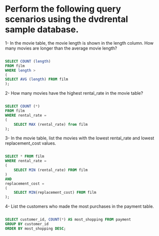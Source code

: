 # Perform the following query scenarios using the dvdrental sample database.

1- In the movie table, the movie length is shown in the length column. How many movies are longer than the average movie length?

```Sql

SELECT COUNT (length)
FROM film
WHERE length >
(
SELECT AVG (length) FROM film
);

```

2- How many movies have the highest rental_rate in the movie table?

```Sql

SELECT COUNT (*)
FROM film
WHERE rental_rate =
(
	SELECT MAX (rental_rate) from film
);

```

3- In the movie table, list the movies with the lowest rental_rate and lowest replacement_cost values.

```Sql

SELECT * FROM film
WHERE rental_rate =
(
	SELECT MIN (rental_rate) FROM film
)
AND
replacement_cost =
(
	SELECT MIN(replacement_cost) FROM film
);

```

4- List the customers who made the most purchases in the payment table.

```Sql

SELECT customer_id, COUNT(*) AS most_shopping FROM payment
GROUP BY customer_id
ORDER BY most_shopping DESC;

```
